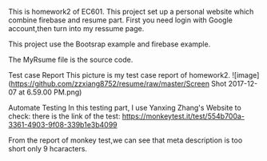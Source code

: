 This is homework2 of EC601.
This project set up a personal website which combine firebase and resume part.
First you need login with Google account,then turn into my ressume page.

This project use the Bootsrap example and firebase example.

The MyRsume file is the source code.

Test case Report
This picture is my test case report of homework2.
![image](https://github.com/zzxiang8752/resume/raw/master/Screen Shot 2017-12-07 at 6.59.00 PM.png)

Automate Testing
In this testing part, I use  Yanxing Zhang's Website to check:
there is the link of the test:
https://monkeytest.it/test/554b700a-3361-4903-9f08-339b1e3b4099

From the report of monkey test,we can see that meta description is too short only 9 hcaracters.
